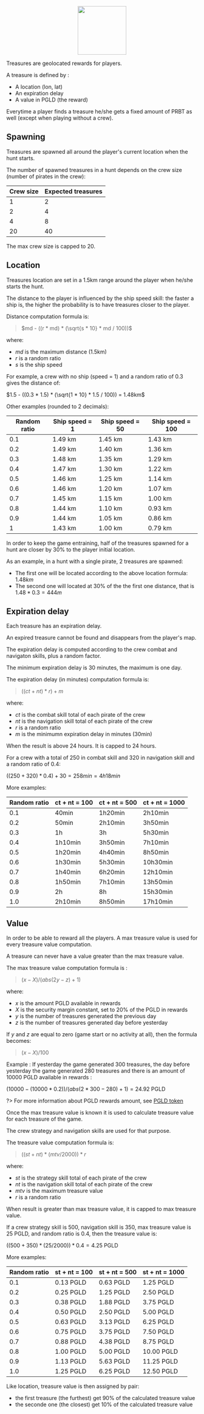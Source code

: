 <p align="center">
  <img width="128" src="./img/chest.png">
</p>

Treasures are geolocated rewards for players.

A treasure is defined by :
- A location (lon, lat)
- An expiration delay
- A value in PGLD (the reward)

Everytime a player finds a treasure he/she gets a fixed amount of PRBT as well (except when playing without a crew).

## Spawning

Treasures are spawned all around the player's current location when the hunt starts.

The number of spawned treasures in a hunt depends on the crew size (number of pirates in the crew):

| Crew size    	| Expected treasures |
|--------------	|--------------------|
| 1            	| 2            	     |
| 2      	      | 4            	     |
| 4    	        | 8           	     |
| 20 	          | 40           	     |

The max crew size is capped to 20.

## Location

Treasures location are set in a 1.5km range around the player when he/she starts the hunt.

The distance to the player is influenced by the ship speed skill: the faster a ship is, the higher the probability is to have treasures closer to the player.

Distance computation formula is:

> $md - ((r * md) * (\sqrt{s * 10} * md / 100))$

where:
- $md$ is the maximum distance (1.5km)
- $r$ is a random ratio
- $s$ is the ship speed

For example, a crew with no ship (speed = 1) and a random ratio of 0.3 gives the distance of:

$1.5 - ((0.3 * 1.5) * (\sqrt{1 * 10} * 1.5 / 100)) = 1.48km$

Other examples (rounded to 2 decimals):

| Random ratio | Ship speed = 1 | Ship speed = 50 | Ship speed = 100 |
|--------------|----------------|-----------------|------------------|
| 0.1          | 1.49 km        | 1.45 km         | 1.43 km          |
| 0.2          | 1.49 km        | 1.40 km         | 1.36 km          |
| 0.3          | 1.48 km        | 1.35 km         | 1.29 km          |
| 0.4          | 1.47 km        | 1.30 km         | 1.22 km          |
| 0.5          | 1.46 km        | 1.25 km         | 1.14 km          |
| 0.6          | 1.46 km        | 1.20 km         | 1.07 km          |
| 0.7          | 1.45 km        | 1.15 km         | 1.00 km          |
| 0.8          | 1.44 km        | 1.10 km         | 0.93 km          |
| 0.9          | 1.44 km        | 1.05 km         | 0.86 km          |
| 1            | 1.43 km        | 1.00 km         | 0.79 km          |

In order to keep the game entraining, half of the treasures spawned for a hunt are closer by 30% to the player initial location.

As an example, in a hunt with a single pirate, 2 treasures are spawned:
- The first one will be located according to the above location formula: $1.48km$
- The second one will located at 30% of the the first one distance, that is $1.48 * 0.3 = 444m$


## Expiration delay

Each treasure has an expiration delay.

An expired treasure cannot be found and disappears from the player's map.

The expiration delay is computed according to the crew combat and navigaton skills, plus a random factor.

The minimum expiration delay is 30 minutes, the maximum is one day.

The expiration delay (in minutes) computation formula is:

> $((ct + nt) * r) + m$

where:
- $ct$ is the combat skill total of each pirate of the crew
- $nt$ is the navigation skill total of each pirate of the crew
- $r$ is a random ratio
- $m$ is the minimumn expiration delay in minutes (30min)

When the result is above 24 hours. It is capped to 24 hours.

For a crew with a total of 250 in combat skill and 320 in navigation skill and a random ratio of 0.4:

$((250 + 320) * 0.4) + 30 = 258min = 4h18min$

More examples:

| Random ratio 	| ct + nt = 100 	| ct + nt = 500 	| ct + nt = 1000 	|
|--------------	|---------------	|---------------	|----------------	|
| 0.1          	| 40min         	| 1h20min       	| 2h10min        	|
| 0.2          	| 50min         	| 2h10min       	| 3h50min        	|
| 0.3          	| 1h            	| 3h            	| 5h30min        	|
| 0.4          	| 1h10min       	| 3h50min       	| 7h10min        	|
| 0.5          	| 1h20min       	| 4h40min       	| 8h50min        	|
| 0.6          	| 1h30min       	| 5h30min       	| 10h30min       	|
| 0.7          	| 1h40min       	| 6h20min       	| 12h10min       	|
| 0.8          	| 1h50min       	| 7h10min       	| 13h50min       	|
| 0.9          	| 2h            	| 8h            	| 15h30min       	|
| 1.0          	| 2h10min       	| 8h50min       	| 17h10min       	|


## Value

In order to be able to reward all the players. A max treasure value is used for every treasure value computation.

A treasure can never have a value greater than the max treasure value.

The max treasure value computation formula is :

> $(x - X) / (abs(2y - z) + 1)$

where:
- $x$ is the amount PGLD available in rewards
- $X$ is the security margin constant, set to 20% of the PGLD in rewards
- $y$ is the number of treasures generated the previous day
- $z$ is the number of treasures generated day before yesterday

If $y$ and $z$ are equal to zero (game start or no activity at all), then the formula becomes:

> $(x - X) / 100$

Example :
If yesterday the game generated 300 treasures, the day before yesterday the game generated 280 treasures and there is an amount of 10000 PGLD available in rewards :

$(10000 - (10000 * 0.2)) / (abs(2 * 300 - 280) + 1) = 24.92$ PGLD

?> For more information about PGLD rewards amount, see [PGLD token](tokenomics/pgld_token.md)

Once the max treasure value is known it is used to calculate treasure value for each treasure of the game.

The crew strategy and navigation skills are used for that purpose.

The treasure value computation formula is:

> $((st + nt)* (mtv / 2000)) * r$

where:
- $st$ is the strategy skill total of each pirate of the crew
- $nt$ is the navigation skill total of each pirate of the crew
- $mtv$ is the maximum treasure value
- $r$ is a random ratio

When result is greater than max treasure value, it is capped to max treasure value.

If a crew strategy skill is 500, navigation skill is 350, max treasure value is 25 PGLD, and random ratio is 0.4, then the treasure value is:

$((500 + 350) * (25 / 2000)) * 0.4 = 4.25$ PGLD

More examples:

| Random ratio 	| st + nt = 100 	| st + nt = 500 	| st + nt = 1000 	|
|--------------	|---------------	|---------------	|----------------	|
| 0.1          	| 0.13 PGLD     	| 0.63 PGLD     	| 1.25 PGLD      	|
| 0.2          	| 0.25 PGLD     	| 1.25 PGLD     	| 2.50 PGLD      	|
| 0.3          	| 0.38 PGLD     	| 1.88 PGLD     	| 3.75 PGLD      	|
| 0.4          	| 0.50 PGLD     	| 2.50 PGLD     	| 5.00 PGLD      	|
| 0.5          	| 0.63 PGLD     	| 3.13 PGLD     	| 6.25 PGLD      	|
| 0.6          	| 0.75 PGLD     	| 3.75 PGLD     	| 7.50 PGLD      	|
| 0.7          	| 0.88 PGLD     	| 4.38 PGLD     	| 8.75 PGLD      	|
| 0.8          	| 1.00 PGLD     	| 5.00 PGLD     	| 10.00 PGLD     	|
| 0.9          	| 1.13 PGLD     	| 5.63 PGLD     	| 11.25 PGLD     	|
| 1.0           | 1.25 PGLD     	| 6.25 PGLD     	| 12.50 PGLD     	|

Like location, treasure value is then assigned by pair:
- the first treasure (the furthest) get 90% of the calculated treasure value
- the seconde one (the closest) get 10% of the calculated treasure value

